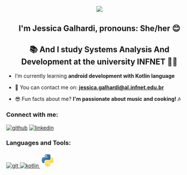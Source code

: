 
<p align="center">
<img src ="https://user-images.githubusercontent.com/104734490/171992208-bd64da1f-733b-4de6-84e0-c68c0bd03196.gif" /> <h2 align="center">I'm Jessica Galhardi, pronouns: She/her 😊 </h2>
 


<h2 align="center">📚 And I study Systems Analysis And Development at the university INFNET 👩‍💻</h2>

- I’m currently learning **android development with Kotlin language**

- 📧 You can contact me on: **jessica.galhardi@al.infnet.edu.br**

- 😎 Fun facts about me? **I'm passionate about music and cooking! 🎶**


<h3 align="left">Connect with me:</h3>


[<img src='https://cdn.jsdelivr.net/npm/simple-icons@3.0.1/icons/github.svg' alt='github' height='40'>](https://github.com/https://github.com/JessicaGalhardi)  [<img src='https://cdn.jsdelivr.net/npm/simple-icons@3.0.1/icons/linkedin.svg' alt='linkedin' height='40'>](https://www.linkedin.com/in/https://www.linkedin.com/in/jessica-galhardi//)  



<p align="left">
</p>

<h3 align="left">Languages and Tools:</h3>
<p align="left"> 
 <a href="https://git-scm.com/" target="_blank" rel="noreferrer"> <![image](https://user-images.githubusercontent.com/104734490/199030457-5939c443-7448-4ba9-b13c-9bf0cdf1e2a2.png)>
<![image](https://user-images.githubusercontent.com/104734490/199030645-f6174ddf-8151-43a1-88da-57950f217c08.png)> <img src="https://www.vectorlogo.zone/logos/git-scm/git-scm-icon.svg" alt="git" width="40" height="40"/> </a> <a href="https://kotlinlang.org" target="_blank" rel="noreferrer"> <img src="https://www.vectorlogo.zone/logos/kotlinlang/kotlinlang-icon.svg" alt="kotlin" width="40" height="40"/> </a> <a href="https://www.python.org" target="_blank" rel="noreferrer"> <img src="https://raw.githubusercontent.com/devicons/devicon/master/icons/python/python-original.svg" alt="python" width="40" height="40"/> </a> </p>


